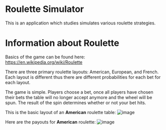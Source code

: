 # Roulette Simulator

This is an application which studies simulates various roulette strategies.

# Information about Roulette

Basics of the game can be found here: https://en.wikipedia.org/wiki/Roulette

There are three primary roulette layouts: American, European, and French. Each layout is different thus there are different probabilities for each bet for each layout.

The game is simple. Players choose a bet, once all players have chosen their bets the table will no longer accept anymore and the wheel will be spun. The result of the spin determines whether or not your bet hits.

This is the basic layout of an **American** roulette table:
![image](https://user-images.githubusercontent.com/46580178/171736706-ee03fae6-ba20-4713-b6cf-910478f8b4b3.png)

Here are the payouts for **American** roulette:
![image](https://user-images.githubusercontent.com/46580178/171737037-de430218-b56f-4d95-8ede-ffb258658047.png)
